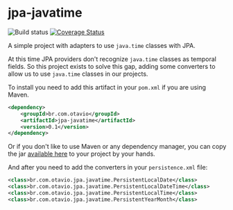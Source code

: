 jpa-javatime
============

![Build status](https://secure.travis-ci.org/garcia-jj/jpa-javatime.png) [![Coverage Status](https://img.shields.io/coveralls/garcia-jj/jpa-javatime.svg)](https://coveralls.io/r/garcia-jj/jpa-javatime)

A simple project with adapters to use `java.time` classes with JPA.

At this time JPA providers don't recognize `java.time` classes as temporal fields. So this project exists to solve this gap, adding some converters to allow us to use `java.time` classes in our projects.

To install you need to add this artifact in your `pom.xml` if you are using Maven.

```xml
<dependency>
    <groupId>br.com.otavio</groupId>
    <artifactId>jpa-javatime</artifactId>
    <version>0.1</version>
</dependency>
```

Or if you don't like to use Maven or any dependency manager, you can copy the jar [available here](http://mvnrepository.com/artifact/br.com.otavio/jpa-javatime/0.1) to your project by your hands.

And after you need to add the converters in your `persistence.xml` file:

```xml
<class>br.com.otavio.jpa.javatime.PersistentLocalDate</class>
<class>br.com.otavio.jpa.javatime.PersistentLocalDateTime</class>
<class>br.com.otavio.jpa.javatime.PersistentLocalTime</class>
<class>br.com.otavio.jpa.javatime.PersistentYearMonth</class>
```
